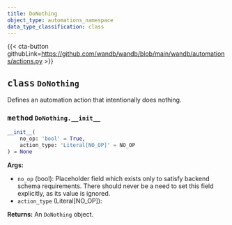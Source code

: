 ```yaml
---
title: DoNothing
object_type: automations_namespace
data_type_classification: class
---
```


{{< cta-button githubLink=https://github.com/wandb/wandb/blob/main/wandb/automations/actions.py >}}



## <kbd>class</kbd> `DoNothing`
Defines an automation action that intentionally does nothing.


### <kbd>method</kbd> `DoNothing.__init__`

```python
__init__(
    no_op: 'bool' = True,
    action_type: 'Literal[NO_OP]' = NO_OP
) → None
```

**Args:**
 
 - `no_op` (bool): Placeholder field which exists only to satisfy backend schema requirements.
   There should never be a need to set this field explicitly, as its value is ignored.
 - `action_type` (Literal[NO_OP]): 

**Returns:**
 An `DoNothing` object.
